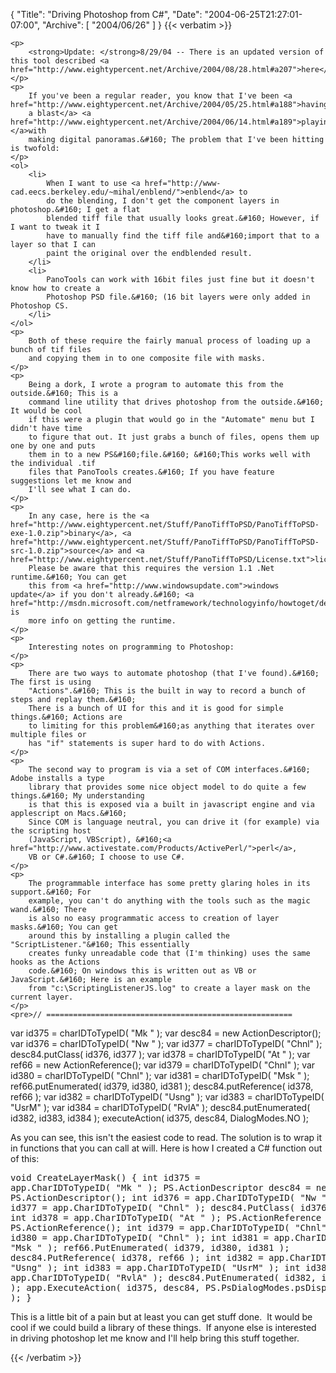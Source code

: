 {
  "Title": "Driving Photoshop from C#",
  "Date": "2004-06-25T21:27:01-07:00",
  "Archive": [
    "2004/06/26"
  ]
}
{{< verbatim >}}

    <p>
        <strong>Update: </strong>8/29/04 -- There is an updated version of this tool described <a href="http://www.eightypercent.net/Archive/2004/08/28.html#a207">here</a>. 
    </p>
    <p>
        If you've been a regular reader, you know that I've been <a href="http://www.eightypercent.net/Archive/2004/05/25.html#a188">having
        a blast</a> <a href="http://www.eightypercent.net/Archive/2004/06/14.html#a189">playing </a>with
        making digital panoramas.&#160; The problem that I've been hitting is twofold: 
    </p>
    <ol>
        <li>
            When I want to use <a href="http://www-cad.eecs.berkeley.edu/~mihal/enblend/">enblend</a> to
            do the blending, I don't get the component layers in photoshop.&#160; I get a flat
            blended tiff file that usually looks great.&#160; However, if I want to tweak it I
            have to manually find the tiff file and&#160;import that to a layer so that I can
            paint the original over the endblended result. 
        </li>
        <li>
            PanoTools can work with 16bit files just fine but it doesn't know how to create a
            Photoshop PSD file.&#160; (16 bit layers were only added in Photoshop CS. 
        </li>
    </ol>
    <p>
        Both of these require the fairly manual process of loading up a bunch of tif files
        and copying them in to one composite file with masks. 
    </p>
    <p>
        Being a dork, I wrote a program to automate this from the outside.&#160; This is a
        command line utility that drives photoshop from the outside.&#160; It would be cool
        if this were a plugin that would go in the "Automate" menu but I didn't have time
        to figure that out. It just grabs a bunch of files, opens them up one by one and puts
        them in to a new PS&#160;file.&#160; &#160;This works well with the individual .tif
        files that PanoTools creates.&#160; If you have feature suggestions let me know and
        I'll see what I can do. 
    </p>
    <p>
        In any case, here is the <a href="http://www.eightypercent.net/Stuff/PanoTiffToPSD/PanoTiffToPSD-exe-1.0.zip">binary</a>, <a href="http://www.eightypercent.net/Stuff/PanoTiffToPSD/PanoTiffToPSD-src-1.0.zip">source</a> and <a href="http://www.eightypercent.net/Stuff/PanoTiffToPSD/License.txt">license</a>.&#160;
        Please be aware that this requires the version 1.1 .Net runtime.&#160; You can get
        this from <a href="http://www.windowsupdate.com">windows update</a> if you don't already.&#160; <a href="http://msdn.microsoft.com/netframework/technologyinfo/howtoget/default.aspx">Here</a> is
        more info on getting the runtime. 
    </p>
    <p>
        Interesting notes on programming to Photoshop: 
    </p>
    <p>
        There are two ways to automate photoshop (that I've found).&#160; The first is using
        "Actions".&#160; This is the built in way to record a bunch of steps and replay them.&#160;
        There is a bunch of UI for this and it is good for simple things.&#160; Actions are
        to limiting for this problem&#160;as anything that iterates over multiple files or
        has "if" statements is super hard to do with Actions. 
    </p>
    <p>
        The second way to program is via a set of COM interfaces.&#160; Adobe installs a type
        library that provides some nice object model to do quite a few things.&#160; My understanding
        is that this is exposed via a built in javascript engine and via applescript on Macs.&#160;
        Since COM is language neutral, you can drive it (for example) via the scripting host
        (JavaScript, VBScript), &#160;<a href="http://www.activestate.com/Products/ActivePerl/">perl</a>,
        VB or C#.&#160; I choose to use C#. 
    </p>
    <p>
        The programmable interface has some pretty glaring holes in its support.&#160; For
        example, you can't do anything with the tools such as the magic wand.&#160; There
        is also no easy programmatic access to creation of layer masks.&#160; You can get
        around this by installing a plugin called the "ScriptListener."&#160; This essentially
        creates funky unreadable code that (I'm thinking) uses the same hooks as the Actions
        code.&#160; On windows this is written out as VB or JavaScript.&#160; Here is an example
        from "c:\ScriptingListenerJS.log" to create a layer mask on the current layer. 
    </p>
    <pre>// =======================================================
var id375 = charIDToTypeID( "Mk  " );
    var desc84 = new ActionDescriptor();
    var id376 = charIDToTypeID( "Nw  " );
    var id377 = charIDToTypeID( "Chnl" );
    desc84.putClass( id376, id377 );
    var id378 = charIDToTypeID( "At  " );
        var ref66 = new ActionReference();
        var id379 = charIDToTypeID( "Chnl" );
        var id380 = charIDToTypeID( "Chnl" );
        var id381 = charIDToTypeID( "Msk " );
        ref66.putEnumerated( id379, id380, id381 );
    desc84.putReference( id378, ref66 );
    var id382 = charIDToTypeID( "Usng" );
    var id383 = charIDToTypeID( "UsrM" );
    var id384 = charIDToTypeID( "RvlA" );
    desc84.putEnumerated( id382, id383, id384 );
executeAction( id375, desc84, DialogModes.NO );</pre>
    <p>
        As you can see, this isn't the easiest code to read. The solution is to wrap it in
        functions that you can call at will. Here is how I created a C# function out of this: 
    </p>
    <pre>void CreateLayerMask()
{
    int id375 = app.CharIDToTypeID( "Mk  " );
    PS.ActionDescriptor desc84 = new PS.ActionDescriptor();
    int id376 = app.CharIDToTypeID( "Nw  " );
    int id377 = app.CharIDToTypeID( "Chnl" );
    desc84.PutClass( id376, id377 );
    int id378 = app.CharIDToTypeID( "At  " );
    PS.ActionReference ref66 = new PS.ActionReference();
    int id379 = app.CharIDToTypeID( "Chnl" );
    int id380 = app.CharIDToTypeID( "Chnl" );
    int id381 = app.CharIDToTypeID( "Msk " );
    ref66.PutEnumerated( id379, id380, id381 );
    desc84.PutReference( id378, ref66 );
    int id382 = app.CharIDToTypeID( "Usng" );
    int id383 = app.CharIDToTypeID( "UsrM" );
    int id384 = app.CharIDToTypeID( "RvlA" );
    desc84.PutEnumerated( id382, id383, id384 );
    app.ExecuteAction( id375, desc84, PS.PsDialogModes.psDisplayNoDialogs );
}</pre>
    <p>
        This is a little bit of a pain but at least you can get stuff done.&#160; It would
        be cool if we could build a library of these things.&#160; If anyone else is interested
        in driving photoshop let me know and I'll help bring this stuff together. 
    </p>

{{< /verbatim >}}
